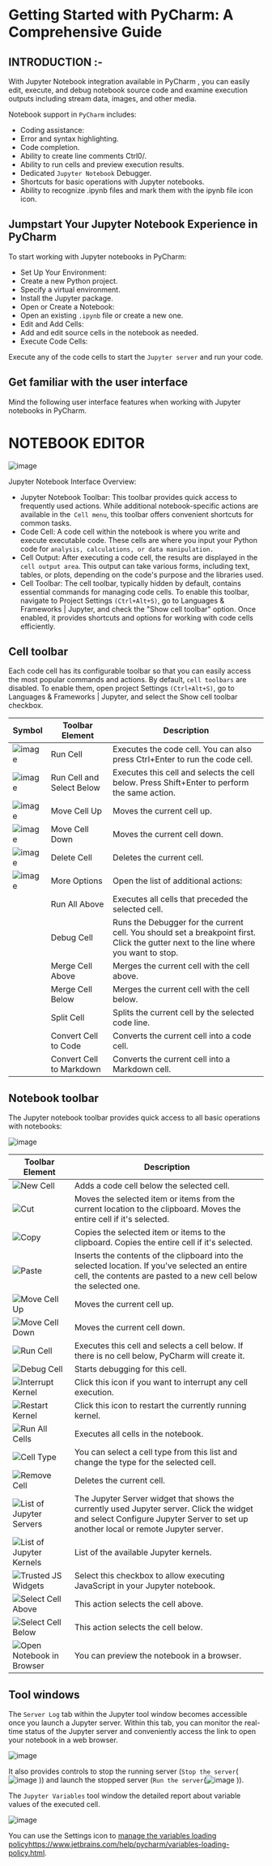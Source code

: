 # Getting Started with PyCharm: A Comprehensive Guide
## INTRODUCTION :-
With Jupyter Notebook integration available in PyCharm , you can easily edit, execute, and debug notebook source code and examine execution outputs including stream data, images, and other media.

Notebook support in `PyCharm` includes:

- Coding assistance:
- Error and syntax highlighting.
- Code completion.
- Ability to create line comments Ctrl0/.
- Ability to run cells and preview execution results.
- Dedicated `Jupyter Notebook` Debugger.
- Shortcuts for basic operations with Jupyter notebooks.
- Ability to recognize .ipynb files and mark them with the ipynb file icon icon.

## Jumpstart Your Jupyter Notebook Experience in PyCharm

To start working with Jupyter notebooks in PyCharm:
- Set Up Your Environment:
- Create a new Python project.
- Specify a virtual environment.
- Install the Jupyter package.
- Open or Create a Notebook:
- Open an existing `.ipynb` file or create a new one.
- Edit and Add Cells:
- Add and edit source cells in the notebook as needed.
- Execute Code Cells:

Execute any of the code cells to start the `Jupyter server` and run your code.

## Get familiar with the user interface

Mind the following user interface features when working with Jupyter notebooks in PyCharm.

# NOTEBOOK EDITOR
![image](https://github.com/dikshant182004/dfd/assets/122460149/7c0ff961-92c6-4c3c-a070-76db2ad3ee05)


Jupyter Notebook Interface Overview:

- Jupyter Notebook Toolbar: This toolbar provides quick access to frequently used actions. While additional notebook-specific actions are available in the` Cell menu`, this toolbar offers convenient shortcuts for common tasks.
- Code Cell: A code cell within the notebook is where you write and execute executable code. These cells are where you input your Python code for `analysis, calculations, or data manipulation.`
- Cell Output: After executing a code cell, the results are displayed in the` cell output area`. This output can take various forms, including text, tables, or plots, depending on the code's purpose and the libraries used.
- Cell Toolbar: The cell toolbar, typically hidden by default, contains essential commands for managing code cells. To enable this toolbar, navigate to Project Settings `(Ctrl+Alt+S)`, go to Languages & Frameworks | Jupyter, and check the "Show cell toolbar" option. Once enabled, it provides shortcuts and options for working with code cells efficiently.

## Cell toolbar﻿

Each code cell has its configurable toolbar so that you can easily access the most popular commands and actions. By default, `cell toolbars` are disabled. To enable them, open project Settings `(Ctrl+Alt+S)`, go to Languages & Frameworks | Jupyter, and select the Show cell toolbar checkbox.

| Symbol | Toolbar Element                | Description                                                      |
| ------ | ----------------------------- | ---------------------------------------------------------------- |
| ![image](https://github.com/dikshant182004/dfd/assets/122460149/a2176411-d0db-4686-ad57-1963bf23f3e7) | Run Cell                    | Executes the code cell. You can also press Ctrl+Enter to run the code cell. |
| ![image](https://github.com/dikshant182004/dfd/assets/122460149/1382d157-bade-4d5c-801c-4f8a8911a81d) | Run Cell and Select Below    | Executes this cell and selects the cell below. Press Shift+Enter to perform the same action. |
| ![image](https://github.com/dikshant182004/dfd/assets/122460149/a321fea9-f437-432c-8046-0066c0085542) | Move Cell Up                | Moves the current cell up.                                      |
| ![image](https://github.com/dikshant182004/dfd/assets/122460149/7b254910-6817-423c-b15c-504943f5dc9a) | Move Cell Down              | Moves the current cell down.                                    |
| ![image](https://github.com/dikshant182004/dfd/assets/122460149/7f3a20d6-b884-4cb0-94e0-f222c3c80320) | Delete Cell                 | Deletes the current cell.                                        |
| ![image](https://github.com/dikshant182004/dfd/assets/122460149/33d4f96e-d250-4bcf-8cc6-02548fd79342) | More Options                | Open the list of additional actions:                              |
|        | Run All Above                | Executes all cells that preceded the selected cell.               |
|        | Debug Cell                   | Runs the Debugger for the current cell. You should set a breakpoint first. Click the gutter next to the line where you want to stop. |
|        | Merge Cell Above              | Merges the current cell with the cell above.                       |
|        | Merge Cell Below              | Merges the current cell with the cell below.                       |
|        | Split Cell                   | Splits the current cell by the selected code line.                |
|        | Convert Cell to Code         | Converts the current cell into a code cell.                       |
|        | Convert Cell to Markdown     | Converts the current cell into a Markdown cell.                   |

## Notebook toolbar
The Jupyter notebook toolbar provides quick access to all basic operations with notebooks:

![image](https://github.com/dikshant182004/dfd/assets/122460149/e94cf60b-31f1-4e92-b0e6-66279917ce9f)

| Toolbar Element                | Description                                                                                                                                                             |
| ------------------------------ | ----------------------------------------------------------------------------------------------------------------------------------------------------------------------- |
| ![New Cell](https://github.com/dikshant182004/dfd/assets/122460149/77cee660-0e4f-4d8d-a4d5-2291030d5e12)               | Adds a code cell below the selected cell.                                                                                                                                |
| ![Cut](https://github.com/dikshant182004/dfd/assets/122460149/264a9a8a-c850-4bb9-8fc1-69d495112bc3)                   | Moves the selected item or items from the current location to the clipboard. Moves the entire cell if it's selected.                                                     |
| ![Copy](https://github.com/dikshant182004/dfd/assets/122460149/4085834f-52c2-4d89-82af-69ba6b2b0f83)                  | Copies the selected item or items to the clipboard. Copies the entire cell if it's selected.                                                                          |
| ![Paste](https://github.com/dikshant182004/dfd/assets/122460149/386bd062-0a77-4fbb-8d0f-b1847cc750f3)                 | Inserts the contents of the clipboard into the selected location. If you've selected an entire cell, the contents are pasted to a new cell below the selected one.    |
| ![Move Cell Up](https://github.com/dikshant182004/dfd/assets/122460149/34c2a2d4-eb3b-4ae6-acb0-8a5703b5ee14)        | Moves the current cell up.                                                                                                                                              |
| ![Move Cell Down](https://github.com/dikshant182004/dfd/assets/122460149/660fdab2-6370-4432-8aab-aca25d00bf5f)      | Moves the current cell down.                                                                                                                                            |
| ![Run Cell](https://github.com/dikshant182004/dfd/assets/122460149/14e40858-b97b-4dcc-8593-5c08a98887cd)             | Executes this cell and selects a cell below. If there is no cell below, PyCharm will create it.                                                                      |
| ![Debug Cell](https://github.com/dikshant182004/dfd/assets/122460149/06243011-bb3a-4f80-aaae-b74a1953a729)          | Starts debugging for this cell.                                                                                                                                         |
| ![Interrupt Kernel](https://github.com/dikshant182004/dfd/assets/122460149/85657cb3-3bfc-49b9-afba-202862293ab4)  | Click this icon if you want to interrupt any cell execution.                                                                                                            |
| ![Restart Kernel](https://github.com/dikshant182004/dfd/assets/122460149/39b073e3-2b3b-4505-962e-58c8377c3114)    | Click this icon to restart the currently running kernel.                                                                                                               |
| ![Run All Cells](https://github.com/dikshant182004/dfd/assets/122460149/36bf9b8f-c3df-415c-ba6d-6e547a770298)        | Executes all cells in the notebook.                                                                                                                                     |
| ![Cell Type](https://github.com/dikshant182004/dfd/assets/122460149/5b648748-b52d-4a92-8949-67f8a287f07a)         | You can select a cell type from this list and change the type for the selected cell.                                                                                 |
| ![Remove Cell](https://github.com/dikshant182004/dfd/assets/122460149/68201e5e-2f10-4f72-ac84-eb97876ec682)      | Deletes the current cell.                                                                                                                                               |
| ![List of Jupyter Servers](https://github.com/dikshant182004/dfd/assets/122460149/0bb9aa47-627f-445b-a296-9ce7134acf5e) | The Jupyter Server widget that shows the currently used Jupyter server. Click the widget and select Configure Jupyter Server to set up another local or remote Jupyter server. |
| ![List of Jupyter Kernels](https://github.com/dikshant182004/dfd/assets/122460149/0c3fdaed-fd62-41ce-b22a-152bc7081abd) | List of the available Jupyter kernels.                                                                                                                                  |
| ![Trusted JS Widgets](https://github.com/dikshant182004/dfd/assets/122460149/2cddf707-99d9-48a1-88df-8e76d443cfd4)   | Select this checkbox to allow executing JavaScript in your Jupyter notebook.                                                                                            |
| ![Select Cell Above](https://github.com/dikshant182004/dfd/assets/122460149/30c2b5d7-5a52-4f60-86cd-cc76c8e9324a)    | This action selects the cell above.                                                                                                                                     |
| ![Select Cell Below](https://github.com/dikshant182004/dfd/assets/122460149/582bacbc-805a-4ce2-9f5f-af535fe85a11)    | This action selects the cell below.                                                                                                                                     |
| ![Open Notebook in Browser](https://github.com/dikshant182004/dfd/assets/122460149/a1c2a235-a64a-4c65-b07a-3c18a5c7784c) | You can preview the notebook in a browser.                                                                                                                              |
## Tool windows
The `Server Log` tab within the Jupyter tool window becomes accessible once you launch a Jupyter server. Within this tab, you can monitor the real-time status of the Jupyter server and conveniently access the link to open your notebook in a web browser.

![image](https://github.com/dikshant182004/dfd/assets/122460149/36f655ed-6151-404f-aaa3-282decf5615f)

It also provides controls to stop the running server (`Stop the server`(![image](https://github.com/dikshant182004/dfd/assets/122460149/25198203-5dd2-491d-b4a8-352cb7364ced)
)) and launch the stopped server (`Run the server`(![image](https://github.com/dikshant182004/dfd/assets/122460149/0d15e38c-eb8e-4e4c-bf14-ee83ed0dd1b7)
)).

The `Jupyter Variables` tool window the detailed report about variable values of the executed cell.

![image](https://github.com/dikshant182004/dfd/assets/122460149/14130547-3a10-4bf2-abd3-bf95f13e548a)

You can use the Settings icon to [manage the variables loading policy](https://www.jetbrains.com/help/pycharm/variables-loading-policy.html)https://www.jetbrains.com/help/pycharm/variables-loading-policy.html.




